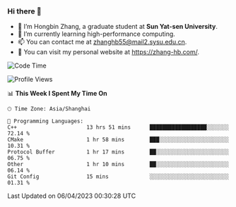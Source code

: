 ### Hi there 👋

- 🔭 I’m Hongbin Zhang, a graduate student at **Sun Yat-sen University**.
- 🌱 I’m currently learning high-performance computing.
- 📫 You can contact me at zhanghb55@mail2.sysu.edu.cn.
- 👀 You can visit my personal website at https://zhang-hb.com/.

<!--START_SECTION:waka-->
![Code Time](http://img.shields.io/badge/Code%20Time-136%20hrs%209%20mins-blue)

![Profile Views](http://img.shields.io/badge/Profile%20Views-0-blue)

📊 **This Week I Spent My Time On** 

```text
🕑︎ Time Zone: Asia/Shanghai

💬 Programming Languages: 
C++                      13 hrs 51 mins      ██████████████████░░░░░░░   72.14 % 
CMake                    1 hr 58 mins        ███░░░░░░░░░░░░░░░░░░░░░░   10.31 % 
Protocol Buffer          1 hr 17 mins        ██░░░░░░░░░░░░░░░░░░░░░░░   06.75 % 
Other                    1 hr 10 mins        ██░░░░░░░░░░░░░░░░░░░░░░░   06.14 % 
Git Config               15 mins             ░░░░░░░░░░░░░░░░░░░░░░░░░   01.31 % 
```


 Last Updated on 06/04/2023 00:30:28 UTC
<!--END_SECTION:waka-->